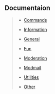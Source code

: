 ## Documentaion <!-- {docsify-ignore-all} -->

> * [Commands](/README.md 'Commands')
>
> * [Information](/Docs/information.md 'All the information commands?')
>
> * [General](/general.md 'General Stuff, you know?')
>
> * [Fun](/fun.md '😄😅🤣')
>
> * [Moderation](/moderation.md 'BAN HAMMER!')
>
> * [Modmail](/modmail.md 'MOODMAIL STUFF')
>
> * [Utilities](/utilities.md 'Usefull stuff')
>
> * [Other](/other.md 'Rest of the stuff')

